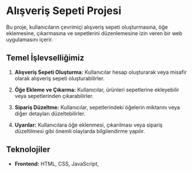 # Alışveriş Sepeti Projesi

Bu proje, kullanıcıların çevrimiçi alışveriş sepeti oluşturmasına, öğe eklemesine, çıkarmasına ve sepetlerini düzenlemesine izin veren bir web uygulamasını içerir.

## Temel İşlevselliğimiz

1. **Alışveriş Sepeti Oluşturma:** Kullanıcılar hesap oluşturarak veya misafir olarak alışveriş sepeti oluşturabilirler.

2. **Öğe Ekleme ve Çıkarma:** Kullanıcılar, ürünleri sepetlerine ekleyebilir veya sepetlerinden çıkarabilirler.

3. **Sipariş Düzeltme:** Kullanıcılar, sepetlerindeki öğelerin miktarını veya diğer detayları düzeltebilirler.

4. **Uyarılar:** Kullanıcılara öğe eklenmesi, çıkarılması veya sipariş düzeltilmesi gibi önemli olaylarda bilgilendirme yapılır.

## Teknolojiler

- **Frontend:** HTML, CSS, JavaScript, 


